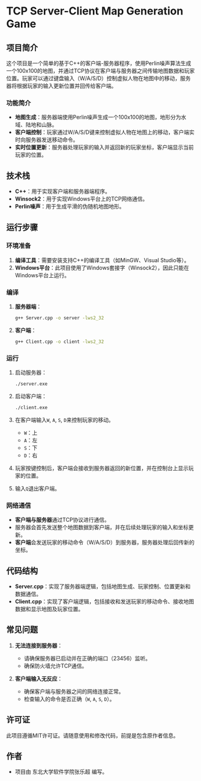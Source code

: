 # TCP Server-Client Map Generation Game

## 项目简介

这个项目是一个简单的基于C++的客户端-服务器程序，使用Perlin噪声算法生成一个100x100的地图，并通过TCP协议在客户端与服务器之间传输地图数据和玩家位置。玩家可以通过键盘输入（W/A/S/D）控制虚拟人物在地图中的移动，服务器将根据玩家的输入更新位置并回传给客户端。

### 功能简介
- **地图生成**：服务器端使用Perlin噪声生成一个100x100的地图，地形分为水域、陆地和山脉。
- **客户端控制**：玩家通过W/A/S/D键来控制虚拟人物在地图上的移动，客户端实时向服务器发送移动命令。
- **实时位置更新**：服务器处理玩家的输入并返回新的玩家坐标，客户端显示当前玩家的位置。

## 技术栈

- **C++**：用于实现客户端和服务器端程序。
- **Winsock2**：用于实现Windows平台上的TCP网络通信。
- **Perlin噪声**：用于生成平滑的伪随机地图地形。

## 运行步骤

### 环境准备

1. **编译工具**：需要安装支持C++的编译工具（如MinGW、Visual Studio等）。
2. **Windows平台**：此项目使用了Windows套接字（Winsock2），因此只能在Windows平台上运行。

### 编译

1. **服务器端**：
    ```bash
    g++ Server.cpp -o server -lws2_32
    ```

2. **客户端**：
    ```bash
    g++ Client.cpp -o client -lws2_32
    ```

### 运行

1. 启动服务器：
    ```bash
    ./server.exe
    ```

2. 启动客户端：
    ```bash
    ./client.exe
    ```

3. 在客户端输入`W`, `A`, `S`, `D`来控制玩家的移动。
    - `W`：上
    - `A`：左
    - `S`：下
    - `D`：右

4. 玩家按键控制后，客户端会接收到服务器返回的新位置，并在控制台上显示玩家的位置。

5. 输入`Q`退出客户端。

### 网络通信

- **客户端与服务器**通过TCP协议进行通信。
- 服务器会首先发送整个地图数据到客户端，并在后续处理玩家的输入和坐标更新。
- **客户端**会发送玩家的移动命令（W/A/S/D）到服务器，服务器处理后回传新的坐标。

## 代码结构

- **Server.cpp**：实现了服务器端逻辑，包括地图生成、玩家控制、位置更新和数据通信。
- **Client.cpp**：实现了客户端逻辑，包括接收和发送玩家的移动命令、接收地图数据和显示地图及玩家位置。

## 常见问题

1. **无法连接到服务器**：
   - 请确保服务器已启动并在正确的端口（23456）监听。
   - 确保防火墙允许TCP通信。

2. **客户端输入无反应**：
   - 确保客户端与服务器之间的网络连接正常。
   - 检查输入的命令是否正确（`W`, `A`, `S`, `D`）。

## 许可证

此项目遵循MIT许可证。请随意使用和修改代码，前提是包含原作者信息。

## 作者

- 项目由 东北大学软件学院张乐超 编写。
